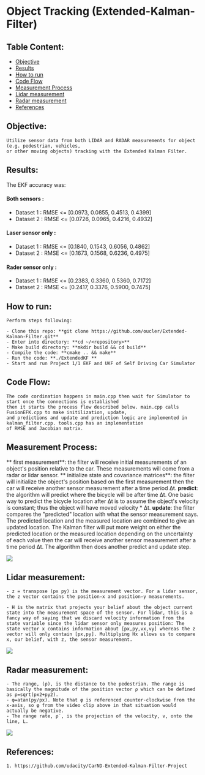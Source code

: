 # Object Tracking (Extended-Kalman-Filter)

## Table Content: ##
- [Objective](#objective)
- [Results](#results)
- [How to run](#howto)
- [Code Flow](#codeflow)
- [Measurement Process](#measurement)
- [Lidar measurement](#lidar)
- [Radar measurement](#radar)
- [References](#references)

## Objective: <a name="objective"></a>

	Utilize sensor data from both LIDAR and RADAR measurements for object (e.g. pedestrian, vehicles, 
	or other moving objects) tracking with the Extended Kalman Filter.

## Results: <a name="results"></a>

The EKF accuracy was:

#### Both sensors :
- Dataset 1 : RMSE <= [0.0973, 0.0855, 0.4513, 0.4399]
- Dataset 2 : RMSE <= [0.0726, 0.0965, 0.4216, 0.4932]

#### Laser sensor only : 
- Dataset 1 : RMSE <= [0.1840, 0.1543, 0.6056, 0.4862]
- Dataset 2 : RMSE <= [0.1673, 0.1568, 0.6236, 0.4975]

#### Rader sensor only :
- Dataset 1 : RMSE <= [0.2383, 0.3360, 0.5360, 0.7172]
- Dataset 2 : RMSE <= [0.2417, 0.3376, 0.5900, 0.7475]

## How to run: <a name="howto"></a>

	Perform steps following:

	- Clone this repo: **git clone https://github.com/oucler/Extended-Kalman-Filter.git**
	- Enter into directory: **cd ~/<repository>**
	- Make build directory: **mkdir build && cd build**
	- Compile the code: **cmake .. && make**
	- Run the code: **./ExtendedKF **
	- Start and run Project 1/1 EKF and UKF of Self Driving Car Simulator
	
## Code Flow: <a name="codeflow"></a>

	The code cordination happens in main.cpp then wait for Simulator to start once the connections is established
	then it starts the process flow described below. main.cpp calls FusionEFK.cpp to make initilization, update, 
	and predictions and update and prediction logic are implemented in kalman_filter.cpp. tools.cpp has an implementation 
	of RMSE and Jacobian matrix.  


## Measurement Process: <a name="measurement"></a>

   ** first measurement**: the filter will receive initial measurements of an object's position relative to the car. These measurements will come from a radar or lidar sensor.
   ** initialize state and covariance matrices**: the filter will initialize the object's position based on the first measurement then the car will receive another sensor measurement after a time period Δt.
   **predict**: the algorithm will predict where the bicycle will be after time Δt. One basic way to predict the bicycle location after Δt is to assume the object's velocity is constant; thus the object will have moved velocity * Δt. 
   **update**: the filter compares the "predicted" location with what the sensor measurement says. The predicted location and the measured location are combined to give an updated location. The Kalman filter will put more weight on either the predicted location or the measured location depending on the uncertainty of each value then the car will receive another sensor measurement after a time period Δt. The algorithm then does another predict and update step.


![](images/ekf_flow.jpg) 

## Lidar measurement: <a name="lidar"></a>

	- z = transpose (px py) is the measurement vector. For a lidar sensor, the z vector contains the position−x and position−y measurements.

	- H is the matrix that projects your belief about the object current state into the measurement space of the sensor. For lidar, this is a fancy way of saying that we discard velocity information from the state variable since the lidar sensor only measures position: The state vector x contains information about [p​x​​,p​y​​,v​x​​,v​y​​] whereas the z vector will only contain [px,py]. Multiplying Hx allows us to compare x, our belief, with z, the sensor measurement.

![](images/lidar.jpg) 

## Radar measurement: <a name="radar"></a>


	- The range, (ρ), is the distance to the pedestrian. The range is basically the magnitude of the position vector ρ which can be defined as ρ=sqrt(p​x​2​​+p​y​2​​).
	- φ=atan(p​y​​/p​x​​). Note that φ is referenced counter-clockwise from the x-axis, so φ from the video clip above in that situation would actually be negative.
	- The range rate, ​ρ​˙​​, is the projection of the velocity, v, onto the line, L.

![](images/radar.jpg) 

## References: <a name="references"></a>
	1. https://github.com/udacity/CarND-Extended-Kalman-Filter-Project
